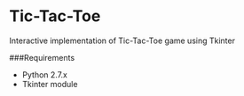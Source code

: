 # Tic-Tac-Toe
Interactive implementation of Tic-Tac-Toe game using Tkinter

###Requirements
 - Python 2.7.x
 - Tkinter module
